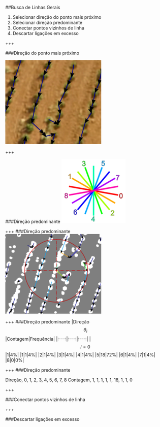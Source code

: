 ##Busca de Linhas Gerais

1. Selecionar direção do ponto mais próximo
2. Selecionar direção predominante
3. Conectar pontos vizinhos de linha
4. Descartar ligações em excesso

+++

###Direção do ponto mais próximo

<img alt="Pontos mais próximos" src="assets/arrows.png" width="60%"/>

+++

###Direção predominante
<img alt="Direções" src="assets/directions.png" width="40%"/>

+++
###Direção predominante
<img alt="Predominante" src="assets/predominant.png" width="60%"/>

+++
###Direção predominante
|Direção $$\theta_i$$|Contagem|Frequência|
|:---:|:---:|:---:|
|$$i=0$$|1|4%|
|1|1|4%|
|2|1|4%|
|3|1|4%|
|4|1|4%|
|5|18|72%|
|6|1|4%|
|7|1|4%|
|8|0|0%|

+++
###Direção predominante

<canvas data-chart="radar">
Direção, 0, 1, 2, 3, 4, 5, 6, 7, 8
Contagem, 1, 1, 1, 1, 1, 18, 1, 1, 0
</canvas>


+++

###Conectar pontos vizinhos de linha

+++

###Descartar ligações em excesso
